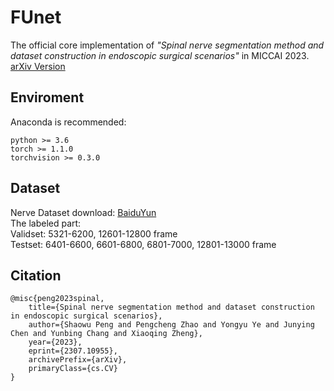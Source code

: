 # FUnet
The official core implementation of *"Spinal nerve segmentation method and dataset construction in endoscopic surgical scenarios"* in MICCAI 2023.
[arXiv Version](https://arxiv.org/ftp/arxiv/papers/2307/2307.10955.pdf)

## Enviroment
Anaconda is recommended:  
```
python >= 3.6  
torch >= 1.1.0  
torchvision >= 0.3.0  
```
## Dataset
Nerve Dataset download: [BaiduYun]()  
The labeled part:   
Validset: 5321-6200, 12601-12800 frame    
Testset: 6401-6600, 6601-6800, 6801-7000, 12801-13000 frame  

## Citation
```
@misc{peng2023spinal,
    title={Spinal nerve segmentation method and dataset construction in endoscopic surgical scenarios},
    author={Shaowu Peng and Pengcheng Zhao and Yongyu Ye and Junying Chen and Yunbing Chang and Xiaoqing Zheng},
    year={2023},
    eprint={2307.10955},
    archivePrefix={arXiv},
    primaryClass={cs.CV}
}
```











